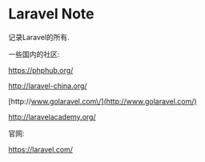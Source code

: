 # Laravel Note

记录Laravel的所有.

一些国内的社区:

[https:\/\/phphub.org\/](https://phphub.org/)

[http:\/\/laravel-china.org\/](http://laravel-china.org/)

[http:\/\/www.golaravel.com\/](http://www.golaravel.com/)

[http:\/\/laravelacademy.org\/](http://laravelacademy.org/)

官网:

[https:\/\/laravel.com\/](https://laravel.com/)


